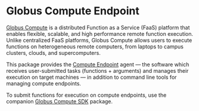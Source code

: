 # Globus Compute Endpoint

[Globus Compute](https://globus-compute.readthedocs.io/en/latest/) is a distributed Function as a Service (FaaS) platform that enables flexible, scalable, and high performance remote function execution. Unlike centralized FaaS platforms, Globus Compute allows users to execute functions on heterogeneous remote computers, from laptops to campus clusters, clouds, and supercomputers.

This package provides the [Compute Endpoint](https://globus-compute.readthedocs.io/en/latest/endpoints.html) agent — the software which receives user-submitted tasks (functions + arguments) and manages their execution on target machines — in addition to command line tools for managing compute endpoints.

To submit functions for execution on compute endpoints, use the companion [Globus Compute SDK](https://pypi.org/project/globus-compute-sdk/) package.
